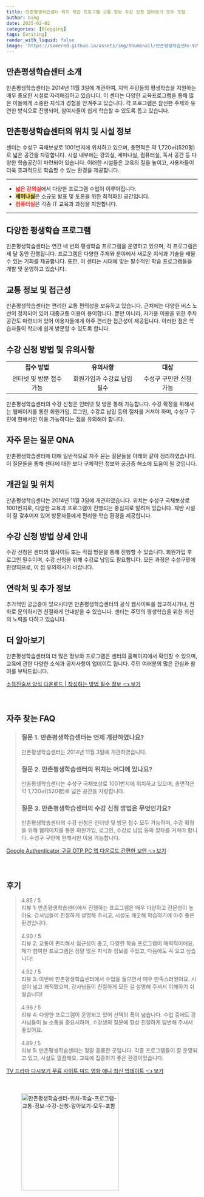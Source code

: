 ```yaml
---
title: 만촌평생학습센터 위치 학습 프로그램 교통 정보 수강 신청 알아보기 모두 포함
author: bing
date: 2025-02-02
categories: [Blogging]
tags: [writing]
render_with_liquid: false
image: 'https://somered.github.io/assets/img/thumbnail/만촌평생학습센터-위치-학습-프로그램-교통-정보-수강-신청-알아보기-모두-포함.webp'
---
```



<h2 id='만촌평생학습센터소개'>만촌평생학습센터 소개</h2>

<p>만촌평생학습센터는 2014년 11월 3일에 개관하여, 지역 주민들의 평생학습을 지원하는 매우 중요한 시설로 자리매김하고 있습니다. 이 센터는 다양한 교육프로그램을 통해 많은 이들에게 소중한 지식과 경험을 안겨주고 있습니다. 각 프로그램은 참신한 주제와 유연한 방식으로 진행되어, 참여자들이 쉽게 학습할 수 있도록 돕고 있습니다.</p>

<h2 id='시설정보'>만촌평생학습센터의 위치 및 시설 정보</h2>

<p>센터는 수성구 국채보상로 1001번지에 위치하고 있으며, 총면적은 약 1,720㎡(520평)로 넓은 공간을 자랑합니다. 시설 내부에는 강의실, 세미나실, 컴퓨터실, 독서 공간 등 다양한 학습공간이 마련되어 있습니다. 이러한 시설들은 교육의 질을 높이고, 사용자들이 더욱 효과적으로 학습할 수 있는 환경을 제공합니다.</p>

<hr />

<ul>
    <li><b><span style="color: #ee2323;">넓은 강의실</span></b>에서 다양한 프로그램 수업이 이루어집니다.</li>
    <li><b><span style="background-color: #ffe066;">세미나실</span></b>은 소규모 발표 및 토론을 위한 최적화된 공간입니다.</li>
    <li><b><span style="color: #ee2323;">컴퓨터실</span></b>은 각종 IT 교육과 과정을 지원합니다.</li>
</ul>

<hr />

<h2 id='프로그램소개'>다양한 평생학습 프로그램</h2>

<p>만촌평생학습센터는 연간 네 번의 평생학습 프로그램을 운영하고 있으며, 각 프로그램은 세 달 동안 진행됩니다. 프로그램은 다양한 주제와 분야에서 새로운 지식과 기술을 배울 수 있는 기회를 제공합니다. 또한, 이 센터는 시대에 맞는 필수적인 학습 프로그램들을 개발 및 운영하고 있습니다. </p>

<h2 id='교통정보'>교통 정보 및 접근성</h2>

<p>만촌평생학습센터는 편리한 교통 편의성을 보유하고 있습니다. 근처에는 다양한 버스 노선이 정차되어 있어 대중교통 이용이 용이합니다. 뿐만 아니라, 자가용 이용을 위한 주차 공간도 마련되어 있어 이용자들에게 아주 편리한 접근성이 제공됩니다. 이러한 점은 학습자들이 학교에 쉽게 방문할 수 있도록 합니다.</p>

<h2 id='수강신청'>수강 신청 방법 및 유의사항</h2>

<table>
    <tr>
        <td style="text-align: center; height: 17px;"><b>접수 방법</b></td>
        <td style="text-align: center; height: 17px;"><b>유의사항</b></td>
        <td style="text-align: center; height: 17px;"><b>대상</b></td>
    </tr>
    <tr>
        <td style="text-align: center; height: 17px;">인터넷 및 방문 접수 가능</td>
        <td style="text-align: center; height: 17px;">회원가입과 수강료 납입 필수</td>
        <td style="text-align: center; height: 17px;">수성구 구민만 신청 가능</td>
    </tr>
</table>

<p>만촌평생학습센터의 수강 신청은 인터넷 및 방문 통해 가능합니다. 수강 확정을 위해서는 웹페이지를 통한 회원가입, 로그인, 수강료 납입 등의 절차를 거쳐야 하며, 수성구 구민에 한해서만 이용 가능하다는 점을 유의해야 합니다.</p>

<h2 id='자주묻는질문'>자주 묻는 질문 QNA</h2>

<p>만촌평생학습센터에 대해 일반적으로 자주 묻는 질문들을 아래와 같이 정리하였습니다. 이 질문들을 통해 센터에 대한 보다 구체적인 정보와 궁금증 해소에 도움이 될 것입니다.</p>

<h2 id='개관및위치'>개관일 및 위치</h2>

<p>만촌평생학습센터는 2014년 11월 3일에 개관하였습니다. 위치는 수성구 국채보상로 1001번지로, 다양한 교육과 프로그램이 진행되는 중심지로 알려져 있습니다. 제반 시설이 잘 갖추어져 있어 방문자들에게 편리한 학습 환경을 제공합니다.</p>

<h2 id='수강신청방법'>수강 신청 방법 상세 안내</h2>

<p>수강 신청은 센터의 웹사이트 또는 직접 방문을 통해 진행할 수 있습니다. 회원가입 후 로그인 필수이며, 수강 신청을 위해 수강료 납입도 필요합니다. 모든 과정은 수성구민에 한정되므로, 이 점 유의하시기 바랍니다.</p>

<h2 id='연락처및정보'>연락처 및 추가 정보</h2>

<p>추가적인 궁금증이 있으시다면 만촌평생학습센터의 공식 웹사이트를 참고하시거나, 전화로 문의하시면 친절하게 안내받을 수 있습니다. 센터는 주민의 평생학습을 위한 최선의 노력을 다하고 있습니다.</p>

<h2 id='더보기'>더 알아보기</h2>

<p>만촌평생학습센터의 더 많은 정보와 프로그램은 센터의 홈페이지에서 확인할 수 있으며, 교육에 관한 다양한 소식과 공지사항이 업데이트 됩니다. 주민 여러분의 많은 관심과 참여를 부탁드립니다.</p>


<p><a class="click-button" title="소득진술서 양식 다운로드 | 작성하는 방법 필수 정보" href="https://somered.github.io/posts/%EC%86%8C%EB%93%9D%EC%A7%84%EC%88%A0%EC%84%9C-%EC%96%91%EC%8B%9D-%EB%8B%A4%EC%9A%B4%EB%A1%9C%EB%93%9C-%EC%9E%91%EC%84%B1%ED%95%98%EB%8A%94-%EB%B0%A9%EB%B2%95-%ED%95%84%EC%88%98-%EC%A0%95%EB%B3%B4/" rel="dofollow">소득진술서 양식 다운로드 | 작성하는 방법 필수 정보 👈 보기</a></p><br>
<h2 id='자주_찾는_FAQ'>자주 찾는 FAQ</h2>
<div itemscope="" itemtype="https://schema.org/FAQPage"> 
<blockquote> 
<div itemscope="" itemprop="mainEntity" itemtype="https://schema.org/Question"> 
<h3 itemprop="name">질문 1. 만촌평생학습센터는 언제 개관하였나요?</h3> 
<div itemscope="" itemprop="acceptedAnswer" itemtype="https://schema.org/Answer"> 
<span itemprop="text"> 
<p>만촌평생학습센터는 2014년 11월 3일에 개관하였습니다.</p> 
</span> 
</div> 
</div> 
<div itemscope="" itemprop="mainEntity" itemtype="https://schema.org/Question"> 
<h3 itemprop="name">질문 2. 만촌평생학습센터의 위치는 어디에 있나요?</h3> 
<div itemscope="" itemprop="acceptedAnswer" itemtype="https://schema.org/Answer"> 
<span itemprop="text"> 
<p>만촌평생학습센터는 수성구 국채보상로 1001번지에 위치하고 있으며, 총면적은 약 1,720㎡(520평)로 넓은 공간을 자랑합니다.</p> 
</span> 
</div> 
</div> 
<div itemscope="" itemprop="mainEntity" itemtype="https://schema.org/Question"> 
<h3 itemprop="name">질문 3. 만촌평생학습센터의 수강 신청 방법은 무엇인가요?</h3> 
<div itemscope="" itemprop="acceptedAnswer" itemtype="https://schema.org/Answer"> 
<span itemprop="text"> 
<p>만촌평생학습센터의 수강 신청은 인터넷 및 방문 접수 모두 가능하며, 수강 확정을 위해 웹페이지를 통한 회원가입, 로그인, 수강료 납입 등의 절차를 거쳐야 합니다. 수성구 구민에 한해서만 이용 가능합니다.</p> 
</span> 
</div> 
</div> 
</blockquote> 
</div>
<p><a class="click-button" title="Google Authenticator 구글 OTP PC 앱 다운로드 간편한 보안" href="https://somered.github.io/posts/Google-Authenticator-%EA%B5%AC%EA%B8%80-OTP-PC-%EC%95%B1-%EB%8B%A4%EC%9A%B4%EB%A1%9C%EB%93%9C-%EA%B0%84%ED%8E%B8%ED%95%9C-%EB%B3%B4%EC%95%88/" rel="dofollow">Google Authenticator 구글 OTP PC 앱 다운로드 간편한 보안 👈 보기</a></p><br>
<h2 id='후기'>후기</h2>
<div itemscope itemtype="https://schema.org/Product">
  <blockquote>
  <div itemprop="review" itemscope itemtype="https://schema.org/Review">
      <div itemprop="reviewRating" itemscope itemtype="https://schema.org/Rating"> <span itemprop="ratingValue">4.85</span> / <span itemprop="bestRating">5</span> </div>
      <span itemprop="reviewBody">리뷰 1: 만촌평생학습센터에서 진행하는 프로그램은 매우 다양하고 전문성이 높아요. 강사님들이 친절하게 설명해 주시고, 시설도 깨끗해 학습하기에 아주 좋은 환경입니다.</span>
  </div>
  <br>
  <div itemprop="review" itemscope itemtype="https://schema.org/Review">
      <div itemprop="reviewRating" itemscope itemtype="https://schema.org/Rating"> <span itemprop="ratingValue">4.90</span> / <span itemprop="bestRating">5</span> </div>
      <span itemprop="reviewBody">리뷰 2: 교통이 편리해서 접근성이 좋고, 다양한 학습 프로그램이 매력적이에요. 제가 참여한 프로그램은 정말 많은 지식과 정보를 주었고, 다음에도 꼭 오고 싶습니다!</span>
  </div>
  <br>
  <div itemprop="review" itemscope itemtype="https://schema.org/Review">
      <div itemprop="reviewRating" itemscope itemtype="https://schema.org/Rating"> <span itemprop="ratingValue">4.92</span> / <span itemprop="bestRating">5</span> </div>
      <span itemprop="reviewBody">리뷰 3: 이번에 만촌평생학습센터에서 수업을 들으면서 매우 만족스러웠어요. 시설이 넓고 쾌적했으며, 강사님들이 친절하게 모든 걸 설명해 주셔서 이해하기 쉬웠습니다!</span>
  </div>
  <br>
  <div itemprop="review" itemscope itemtype="https://schema.org/Review">
      <div itemprop="reviewRating" itemscope itemtype="https://schema.org/Rating"> <span itemprop="ratingValue">4.96</span> / <span itemprop="bestRating">5</span> </div>
      <span itemprop="reviewBody">리뷰 4: 다양한 프로그램이 운영되고 있어 선택의 폭이 넓습니다. 수업 중에도 강사님들이 늘 소통을 중요시하며, 수강생의 질문에 항상 친절하게 답변해 주셔서 좋았어요.</span>
  </div>
  <br>
  <div itemprop="review" itemscope itemtype="https://schema.org/Review">
      <div itemprop="reviewRating" itemscope itemtype="https://schema.org/Rating"> <span itemprop="ratingValue">4.89</span> / <span itemprop="bestRating">5</span> </div>
      <span itemprop="reviewBody">리뷰 5: 만촌평생학습센터는 정말 훌륭한 곳입니다. 각종 프로그램들이 잘 운영되고 있고, 시설도 깔끔해요. 교육에 집중하기 좋은 환경이었습니다.</span>
  </div>
  </blockquote>
</div>
<p><a class="click-button" title="TV 드라마 다시보기 무료 사이트 미드 영화 애니 최신 업데이트" href="https://somered.github.io/posts/TV-%EB%93%9C%EB%9D%BC%EB%A7%88-%EB%8B%A4%EC%8B%9C%EB%B3%B4%EA%B8%B0-%EB%AC%B4%EB%A3%8C-%EC%82%AC%EC%9D%B4%ED%8A%B8-%EB%AF%B8%EB%93%9C-%EC%98%81%ED%99%94-%EC%95%A0%EB%8B%88-%EC%B5%9C%EC%8B%A0-%EC%97%85%EB%8D%B0%EC%9D%B4%ED%8A%B8/" rel="dofollow">TV 드라마 다시보기 무료 사이트 미드 영화 애니 최신 업데이트 👈 보기</a></p><br>
<figure class="image"><img src="https://somered.github.io/assets/img/thumbnail/만촌평생학습센터-위치-학습-프로그램-교통-정보-수강-신청-알아보기-모두-포함.webp" alt="만촌평생학습센터-위치-학습-프로그램-교통-정보-수강-신청-알아보기-모두-포함" width="256" height="256"></figure>